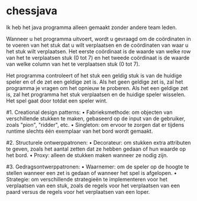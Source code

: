 # chessjava

Ik heb het java programma alleen gemaakt zonder andere team leden.

Wanneer u het programma uitvoert, wordt u gevraagd om de coördinaten in te voeren van het stuk dat u wilt verplaatsen en de coördinaten
van waar u het stuk wilt verplaatsen. Het eerste coördinaat is de waarde van welke row van het 
te verplaatsen stuk (0 tot 7) en het tweede coördinaat is de waarde van welke column van het te verplaatsen stuk (0 tot 7).

Het programma controleert of het stuk een geldig stuk is van de
huidige speler en of de zet een geldige zet is. Als het geen geldige zet is, zal het programma 
je vragen om het opnieuw te proberen. Als het een geldige zet is, zal het programma het stuk verplaatsen en de huidige speler wisselen. 
Het spel gaat door totdat een speler wint.

#1. 	Creational design patterns:
• Fabrieksmethode: om objecten van verschillende stukken te maken, gebaseerd op de input van de gebruiker, zoals "pion", "ridder", etc.
• Singleton: om ervoor te zorgen dat er tijdens runtime slechts één exemplaar van het bord wordt gemaakt.

#2. Structurele ontwerppatronen:
• Decorateur: om stukken extra attributen te geven, zoals het aantal zetten dat ze hebben gedaan of hun waarde op het bord.
• Proxy: alleen de stukken maken wanneer ze nodig zijn.

#3. Gedragsontwerppatronen:
• Waarnemer: om de speler op de hoogte te stellen wanneer een zet is gedaan of wanneer het spel is afgelopen.
• Strategie: om verschillende strategieën te implementeren voor het verplaatsen van een stuk, zoals de regels voor het verplaatsen van een paard versus de regels voor het verplaatsen van een loper.
